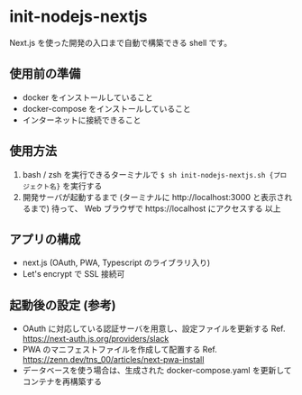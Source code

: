 # init-nodejs-nextjs
Next.js を使った開発の入口まで自動で構築できる shell です。

## 使用前の準備
- docker をインストールしていること
- docker-compose をインストールしていること
- インターネットに接続できること

## 使用方法
1. bash / zsh を実行できるターミナルで `$ sh init-nodejs-nextjs.sh {プロジェクト名}` を実行する
2. 開発サーバが起動するまで (ターミナルに http://localhost:3000 と表示されるまで) 待って、 Web ブラウザで https://localhost にアクセスする
以上

## アプリの構成
- next.js (OAuth, PWA, Typescript のライブラリ入り)
- Let's encrypt で SSL 接続可

## 起動後の設定 (参考)
- OAuth に対応している認証サーバを用意し、設定ファイルを更新する Ref. https://next-auth.js.org/providers/slack
- PWA のマニフェストファイルを作成して配置する Ref. https://zenn.dev/tns_00/articles/next-pwa-install
- データベースを使う場合は、生成された docker-compose.yaml を更新してコンテナを再構築する
